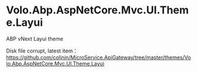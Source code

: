 # Volo.Abp.AspNetCore.Mvc.UI.Theme.Layui
ABP vNext Layui theme

Disk file corrupt, latest item：
https://github.com/colinin/MicroService.ApiGateway/tree/master/themes/Volo.Abp.AspNetCore.Mvc.UI.Theme.Layui
